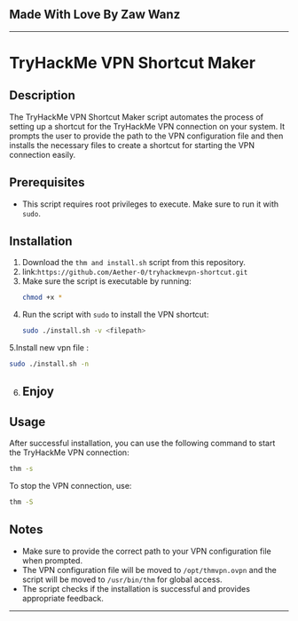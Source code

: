 ## Made With Love By Zaw Wanz
---

# TryHackMe VPN Shortcut Maker

## Description
The TryHackMe VPN Shortcut Maker script automates the process of setting up a shortcut for the TryHackMe VPN connection on your system. It prompts the user to provide the path to the VPN configuration file and then installs the necessary files to create a shortcut for starting the VPN connection easily.

## Prerequisites
- This script requires root privileges to execute. Make sure to run it with `sudo`.

## Installation
1. Download the `thm and install.sh` script from this repository.
2. link:`https://github.com/Aether-0/tryhackmevpn-shortcut.git`
3. Make sure the script is executable by running:
   ```bash
   chmod +x *
   ```
4. Run the script with `sudo` to install the VPN shortcut:
   ```bash
   sudo ./install.sh -v <filepath>
   ```
5.Install new vpn file :
```bash
sudo ./install.sh -n
```
6. ## Enjoy
## Usage
After successful installation, you can use the following command to start the TryHackMe VPN connection:
```bash
thm -s
```
To stop the VPN connection, use:
```bash
thm -S
```

## Notes
- Make sure to provide the correct path to your VPN configuration file when prompted.
- The VPN configuration file will be moved to `/opt/thmvpn.ovpn` and the script will be moved to `/usr/bin/thm` for global access.
- The script checks if the installation is successful and provides appropriate feedback.

---
